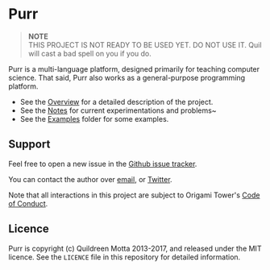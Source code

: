 Purr
====

> **NOTE**  
> THIS PROJECT IS NOT READY TO BE USED YET. DO NOT USE IT. Quil will cast a
> bad spell on you if you do.

Purr is a multi-language platform, designed primarily for teaching computer science. 
That said, Purr also works as a general-purpose programming platform.

- See the [Overview](documentation/overview.md) for a detailed description of the project.
- See the [Notes](documentation/NOTES.org) for current experimentations and problems~
- See the [Examples](examples/) folder for some examples.


## Support

Feel free to open a new issue in the
[Github issue tracker](https://github.com/origamitower/purr/issues).

You can contact the author over [email](mailto:queen@robotlolita.me), or
[Twitter](https://twitter.com/robotlolita).

Note that all interactions in this project are subject to Origami Tower's
[Code of Conduct](https://github.com/origamitower/conventions/blob/master/code-of-conduct.md).


## Licence

Purr is copyright (c) Quildreen Motta 2013-2017, and released under the MIT licence.
See the `LICENCE` file in this repository for detailed information.
